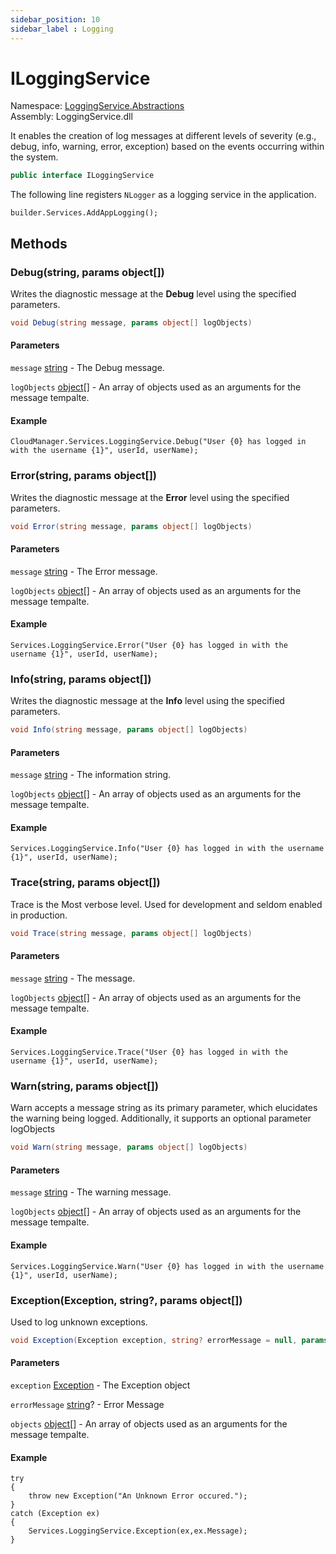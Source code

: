 ```yaml
---
sidebar_position: 10
sidebar_label : Logging
---
```

# ILoggingService

Namespace: [LoggingService.Abstractions](LoggingService.Abstractions.md)  
Assembly: LoggingService.dll  

It enables the creation of log messages at different levels of severity (e.g., debug, info, warning, error, exception) based on the events occurring within the system.

```csharp
public interface ILoggingService
```
The following line registers `NLogger` as a logging service in the application.

```
builder.Services.AddAppLogging();
```
## Methods

### <a id="LoggingService_Abstractions_ILoggingService_Debug_System_String_System_Object___"></a> Debug\(string, params object\[\]\)

Writes the diagnostic message at the **Debug** level using the specified parameters.

```csharp
void Debug(string message, params object[] logObjects)
```

#### Parameters

`message` [string](https://learn.microsoft.com/dotnet/api/system.string) - The Debug message.

`logObjects` [object](https://learn.microsoft.com/dotnet/api/system.object)\[\] - An array of objects used as an arguments for the message tempalte.

#### Example
```
CloudManager.Services.LoggingService.Debug("User {0} has logged in with the username {1}", userId, userName);
```

### <a id="LoggingService_Abstractions_ILoggingService_Error_System_String_System_Object___"></a> Error\(string, params object\[\]\)

Writes the diagnostic message at the **Error** level using the specified parameters.

```csharp
void Error(string message, params object[] logObjects)
```

#### Parameters

`message` [string](https://learn.microsoft.com/dotnet/api/system.string) - The Error message.

`logObjects` [object](https://learn.microsoft.com/dotnet/api/system.object)\[\] - An array of objects used as an arguments for the message tempalte.

#### Example

```
Services.LoggingService.Error("User {0} has logged in with the username {1}", userId, userName);
```

### <a id="LoggingService_Abstractions_ILoggingService_Info_System_String_System_Object___"></a> Info\(string, params object\[\]\)

Writes the diagnostic message at the **Info** level using the specified parameters.

```csharp
void Info(string message, params object[] logObjects)
```

#### Parameters

`message` [string](https://learn.microsoft.com/dotnet/api/system.string) - The information string.

`logObjects` [object](https://learn.microsoft.com/dotnet/api/system.object)\[\] - An array of objects used as an arguments for the message tempalte.

#### Example

```
Services.LoggingService.Info("User {0} has logged in with the username {1}", userId, userName);
```

### <a id="LoggingService_Abstractions_ILoggingService_Trace_System_String_System_Object___"></a> Trace\(string, params object\[\]\)

Trace is the Most verbose level. Used for development and seldom enabled in production.

```csharp
void Trace(string message, params object[] logObjects)
```

#### Parameters

`message` [string](https://learn.microsoft.com/dotnet/api/system.string) - The message.

`logObjects` [object](https://learn.microsoft.com/dotnet/api/system.object)\[\] - An array of objects used as an arguments for the message tempalte.

#### Example
```
Services.LoggingService.Trace("User {0} has logged in with the username {1}", userId, userName);
```


### <a id="LoggingService_Abstractions_ILoggingService_Warn_System_String_System_Object___"></a> Warn\(string, params object\[\]\)

Warn accepts a message string as its primary parameter, which elucidates the warning being logged. Additionally, it supports an optional parameter logObjects

```csharp
void Warn(string message, params object[] logObjects)
```

#### Parameters

`message` [string](https://learn.microsoft.com/dotnet/api/system.string) - The warning message.

`logObjects` [object](https://learn.microsoft.com/dotnet/api/system.object)\[\] - An array of objects used as an arguments for the message tempalte.

#### Example
```
Services.LoggingService.Warn("User {0} has logged in with the username {1}", userId, userName);
```
### <a id="LoggingService_Abstractions_ILoggingService_Exception_System_Exception_System_String_System_Object___"></a> Exception\(Exception, string?, params object\[\]\)

Used to log unknown exceptions.

```csharp
void Exception(Exception exception, string? errorMessage = null, params object[] objects)
```

#### Parameters

`exception` [Exception](https://learn.microsoft.com/dotnet/api/system.exception) - The Exception object

`errorMessage` [string](https://learn.microsoft.com/dotnet/api/system.string)? - Error Message 

`objects` [object](https://learn.microsoft.com/dotnet/api/system.object)\[\] - An array of objects used as an arguments for the message tempalte.

#### Example

```
try
{
    throw new Exception("An Unknown Error occured.");
}
catch (Exception ex)
{
    Services.LoggingService.Exception(ex,ex.Message);
}
```